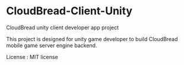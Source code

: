 # CloudBread-Client-Unity
CloudBread unity client developer app project

This project is designed for unity game developer to build CloudBread mobile game server engine backend.

License : MIT license
